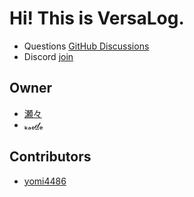 # Hi! This is VersaLog.

- Questions [GitHub Discussions](https://github.com/orgs/VersaLog/discussions)
- Discord [join](https://discord.gg/MaWeRFxa)

## Owner

- [瀬々](https://github.com/kayu0514)
- [ₖₐₑ𝒹ₑ](https://github.com/kaedeek)

## Contributors

- [yomi4486](https://github.com/yomi4486)

